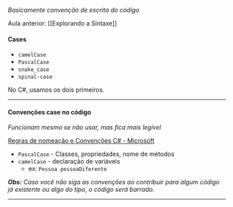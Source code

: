 *Basicamente convenção de escrita do código*

Aula anterior: [[Explorando a Sintaxe]]

#### Cases

- `camelCase`
- `PascalCase`
- `snake_case`
- `spinal-case`

No C#, usamos os dois primeiros.

---
#### Convenções case no código
*Funcionam mesmo se não usar, mas fica mais legível*

[Regras de nomeação e Convenções C# - Microsoft](https://learn.microsoft.com/en-us/dotnet/csharp/fundamentals/coding-style/identifier-names)

- `PascalCase` - Classes, propriedades, nome de métodos
- `camelCase` - declaração de variáveis
	- ex: `Pessoa pessoaDiferente`

***Obs:** Caso você não siga as convenções ao contribuir para algum código já existente ou algo do tipo, o código será barrado.*

---

